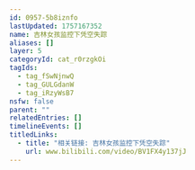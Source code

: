 ```yaml
---
id: 0957-5b8iznfo
lastUpdated: 1757167352
name: 吉林女孩监控下凭空失踪
aliases: []
layer: 5
categoryId: cat_r0rzgkOi
tagIds:
  - tag_fSwNjnwQ
  - tag_GULGdanW
  - tag_iRzyWsB7
nsfw: false
parent: ""
relatedEntries: []
timelineEvents: []
titledLinks:
  - title: "相关链接: 吉林女孩监控下凭空失踪"
    url: www.bilibili.com/video/BV1FX4y137jJ
---
```


